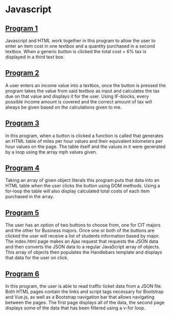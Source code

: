 # <h1>Javascript</h1>

<h2><a href=https://github.com/cegano/Javascript/blob/main/Program%201>Program 1</a></h2>
<p>Javascript and HTML work together in this program to allow the user to enter an item cost in one textbox and a quantity purchased in a second textbox. When a generic button is clicked the total cost + 6% tax is displayed in a third text box.</p>

<h2><a href=https://github.com/cegano/Javascript/blob/main/Program%202>Program 2</a></h2>
<p>A user enters an income value into a textbox, once the button is pressed the program takes the value from said textbox as input and calculates the tax due on that value and displays it for the user. Using IF-blocks, every possible income amount is covered and the correct amount of tax will always be given based on the calculations given to me.</p>

<h2><a href=https://github.com/cegano/Javascript/blob/main/Program%203>Program 3</a></h2>
<p>In this program, when a button is clicked a function is called that generates an HTML table of miles per hour values and their equivalent kilometers per hour values on the page. The table itself and the values in it were generated by a loop using the array mph values given.</p>

<h2><a href=https://github.com/cegano/Javascript/blob/main/Program%204>Program 4</a></h2>
<p>Taking an array of given object literals this program puts that data into an HTML table when the user clicks the button using DOM methods. Using a for-loop the table will also display calculated total costs of each item purchased in the array.</p>

<h2><a href=https://github.com/cegano/Javascript/blob/main/Program%205>Program 5</a></h2>
<p>The user has an option of two buttons to choose from, one for CIT majors and the other for Business majors.  Once one or both of the buttons are clicked the user will receive a list of students information based by major. The index.html page makes an Ajax request that requests the JSON data and then converts the JSON data to a regular JavaScript array of objects. This array of objects then populates the Handlebars template and displays that data for the user on click.</p>

<h2><a href=https://github.com/cegano/Javascript/tree/main/program%206>Program 6</a></h2>
<p>In this program, the user is able to read traffic ticket data from a JSON file. Both HTML pages contain the links and script tags necessary for Bootstrap and Vue.js, as well as a Bootstrap navigation bar that allows navigating between the pages. The first page displays all of the data, the second page displays some of the data that has been filtered using a v-for loop.</p>
